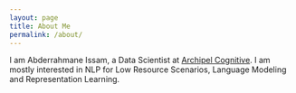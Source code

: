 ```yaml
---
layout: page
title: About Me
permalink: /about/
---
```


I am Abderrahmane Issam, a Data Scientist at [Archipel Cognitive](https://archipel-cognitive.com/). I am mostly interested in NLP for Low Resource Scenarios, Language Modeling and Representation Learning.
